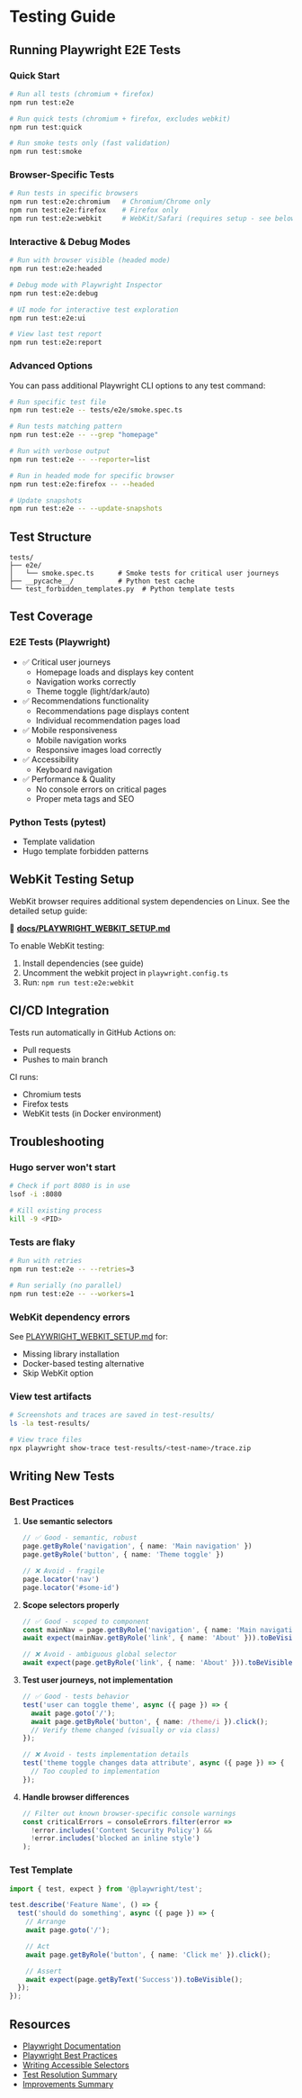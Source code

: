 # Testing Guide

## Running Playwright E2E Tests

### Quick Start

```bash
# Run all tests (chromium + firefox)
npm run test:e2e

# Run quick tests (chromium + firefox, excludes webkit)
npm run test:quick

# Run smoke tests only (fast validation)
npm run test:smoke
```

### Browser-Specific Tests

```bash
# Run tests in specific browsers
npm run test:e2e:chromium   # Chromium/Chrome only
npm run test:e2e:firefox    # Firefox only
npm run test:e2e:webkit     # WebKit/Safari (requires setup - see below)
```

### Interactive & Debug Modes

```bash
# Run with browser visible (headed mode)
npm run test:e2e:headed

# Debug mode with Playwright Inspector
npm run test:e2e:debug

# UI mode for interactive test exploration
npm run test:e2e:ui

# View last test report
npm run test:e2e:report
```

### Advanced Options

You can pass additional Playwright CLI options to any test command:

```bash
# Run specific test file
npm run test:e2e -- tests/e2e/smoke.spec.ts

# Run tests matching pattern
npm run test:e2e -- --grep "homepage"

# Run with verbose output
npm run test:e2e -- --reporter=list

# Run in headed mode for specific browser
npm run test:e2e:firefox -- --headed

# Update snapshots
npm run test:e2e -- --update-snapshots
```

## Test Structure

```
tests/
├── e2e/
│   └── smoke.spec.ts      # Smoke tests for critical user journeys
├── __pycache__/           # Python test cache
└── test_forbidden_templates.py  # Python template tests
```

## Test Coverage

### E2E Tests (Playwright)
- ✅ Critical user journeys
  - Homepage loads and displays key content
  - Navigation works correctly
  - Theme toggle (light/dark/auto)
- ✅ Recommendations functionality
  - Recommendations page displays content
  - Individual recommendation pages load
- ✅ Mobile responsiveness
  - Mobile navigation works
  - Responsive images load correctly
- ✅ Accessibility
  - Keyboard navigation
- ✅ Performance & Quality
  - No console errors on critical pages
  - Proper meta tags and SEO

### Python Tests (pytest)
- Template validation
- Hugo template forbidden patterns

## WebKit Testing Setup

WebKit browser requires additional system dependencies on Linux. See the detailed setup guide:

📄 **[docs/PLAYWRIGHT_WEBKIT_SETUP.md](../docs/PLAYWRIGHT_WEBKIT_SETUP.md)**

To enable WebKit testing:
1. Install dependencies (see guide)
2. Uncomment the webkit project in `playwright.config.ts`
3. Run: `npm run test:e2e:webkit`

## CI/CD Integration

Tests run automatically in GitHub Actions on:
- Pull requests
- Pushes to main branch

CI runs:
- Chromium tests
- Firefox tests
- WebKit tests (in Docker environment)

## Troubleshooting

### Hugo server won't start
```bash
# Check if port 8080 is in use
lsof -i :8080

# Kill existing process
kill -9 <PID>
```

### Tests are flaky
```bash
# Run with retries
npm run test:e2e -- --retries=3

# Run serially (no parallel)
npm run test:e2e -- --workers=1
```

### WebKit dependency errors
See [PLAYWRIGHT_WEBKIT_SETUP.md](../docs/PLAYWRIGHT_WEBKIT_SETUP.md) for:
- Missing library installation
- Docker-based testing alternative
- Skip WebKit option

### View test artifacts
```bash
# Screenshots and traces are saved in test-results/
ls -la test-results/

# View trace files
npx playwright show-trace test-results/<test-name>/trace.zip
```

## Writing New Tests

### Best Practices

1. **Use semantic selectors**
   ```typescript
   // ✅ Good - semantic, robust
   page.getByRole('navigation', { name: 'Main navigation' })
   page.getByRole('button', { name: 'Theme toggle' })

   // ❌ Avoid - fragile
   page.locator('nav')
   page.locator('#some-id')
   ```

2. **Scope selectors properly**
   ```typescript
   // ✅ Good - scoped to component
   const mainNav = page.getByRole('navigation', { name: 'Main navigation' });
   await expect(mainNav.getByRole('link', { name: 'About' })).toBeVisible();

   // ❌ Avoid - ambiguous global selector
   await expect(page.getByRole('link', { name: 'About' })).toBeVisible();
   ```

3. **Test user journeys, not implementation**
   ```typescript
   // ✅ Good - tests behavior
   test('user can toggle theme', async ({ page }) => {
     await page.goto('/');
     await page.getByRole('button', { name: /theme/i }).click();
     // Verify theme changed (visually or via class)
   });

   // ❌ Avoid - tests implementation details
   test('theme toggle changes data attribute', async ({ page }) => {
     // Too coupled to implementation
   });
   ```

4. **Handle browser differences**
   ```typescript
   // Filter out known browser-specific console warnings
   const criticalErrors = consoleErrors.filter(error =>
     !error.includes('Content Security Policy') &&
     !error.includes('blocked an inline style')
   );
   ```

### Test Template

```typescript
import { test, expect } from '@playwright/test';

test.describe('Feature Name', () => {
  test('should do something', async ({ page }) => {
    // Arrange
    await page.goto('/');

    // Act
    await page.getByRole('button', { name: 'Click me' }).click();

    // Assert
    await expect(page.getByText('Success')).toBeVisible();
  });
});
```

## Resources

- [Playwright Documentation](https://playwright.dev)
- [Playwright Best Practices](https://playwright.dev/docs/best-practices)
- [Writing Accessible Selectors](https://playwright.dev/docs/locators#locate-by-role)
- [Test Resolution Summary](../docs/E2E_TEST_RESOLUTION.md)
- [Improvements Summary](../docs/IMPROVEMENTS_SUMMARY.md)
